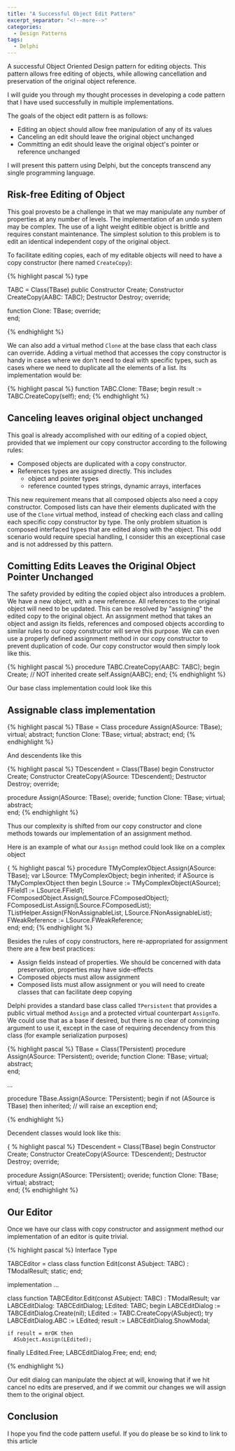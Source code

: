 ```yaml
---
title: "A Successful Object Edit Pattern"
excerpt_separator: "<!--more-->"
categories:
  - Design Patterns
tags:
  - Delphi
---
```

A successful Object Oriented Design pattern for editing objects. This pattern allows free editing of objects, while allowing cancellation and preservation of the original object reference.
<!--more-->

I will guide you through my thought processes in developing a code pattern that I have used successfully in multiple implementations.

The goals of the object edit pattern is as follows: 
* Editing an object should allow free manipulation of any of its values
* Canceling an edit should leave the original object unchanged
* Committing an edit should leave the original object's pointer or reference unchanged

I will present this pattern using Delphi, but the concepts transcend any single programming language.

## Risk-free Editing of Object ##

This goal provesto be a challenge in that we may manipulate any number of properties at any number of levels. The implementation of an undo system may be complex. The use of a light weight editible object is brittle and requires constant maintenance. The simplest solution to this problem is to edit an identical independent copy of the original object. 

To facilitate editing copies, each of my editable objects will need to have a copy constructor (here named `CreateCopy`):

{% highlight pascal %}
type

TABC = Class(TBase)
public
  Constructor Create; 
  Constructor CreateCopy(AABC: TABC); 
  Destructor Destroy; override;
  
  function Clone: TBase; override;  
end;

{% endhighlight %}

We can also add a virtual method `Clone` at the base class that each class can override. Adding a virtual method that accesses the copy constructor is handy in cases where we don't need to deal with specific types, such as cases where we need to duplicate all the elements of a list. Its implementation would be:

{% highlight pascal %}
function TABC.Clone: TBase;
begin
  result := TABC.CreateCopy(self);
end;
{% endhighlight %}


## Canceling leaves original object unchanged ##

This goal is already accomplished with our editing of a copied object, provided that we implement our copy constructor according to the following rules:

* Composed objects are duplicated with a copy constructor. 
* References types are assigned directly. This includes
  * object and pointer types
  * reference counted types strings, dynamic arrays, interfaces

This new requirement means that all composed objects also need a copy constructor. Composed lists can have their elements duplicated with the use of the `Clone` virtual method, instead of checking each class and calling each specific copy constructor by type. The only problem situation is composed interfaced types that are edited along with the object. This odd scenario would require special handling, I consider this an exceptional case and is not addressed by this pattern. 

## Comitting Edits Leaves the Original Object Pointer Unchanged ##
  
The safety provided by editing the copied object also introduces a problem. We have a new object, with a new reference. All references to the original object will need to be updated. This can be resolved by "assigning" the edited copy to the original object. An assignment method that takes an object and assign its fields, references and composed objects according to similar rules to our copy constructor will serve this purpose. We can even use a properly defined assignment method in our copy constructor to prevent duplication of code. Our copy constructor would then simply look like this.

{% highlight pascal %}
procedure TABC.CreateCopy(AABC: TABC); 
begin
  Create; // NOT inherited create
  self.Assign(AABC);
end;
{% endhighlight %}

Our base class implementation could look like this

## Assignable class implementation ##
{% highlight pascal %}
TBase = Class
  procedure Assign(ASource: TBase); virtual; abstract;
  function Clone: TBase; virtual; abstract;
end;
{% endhighlight %}

And descendents like this

{% highlight pascal %}
TDescendent = Class(TBase)
begin
  Constructor Create; 
  Constructor CreateCopy(ASource: TDescendent);
  Destructor Destroy; override;

  procedure Assign(ASource: TBase); overide;
  function Clone: TBase; virtual; abstract;  
end;
{% endhighlight %}

Thus our complexity is shifted from our copy constructor and clone methods towards our implementation of an assignment method.

Here is an example of what our `Assign` method could look like on a complex object

{ % highlight pascal %}
procedure TMyComplexObject.Assign(ASource: TBase);
var
 LSource: TMyComplexObject;
begin
  inherited;
  if ASource is TMyComplexObject then
  begin
    LSource := TMyComplexObject(ASource);
    FField1 := LSource.FField1;
    FComposedObject.Assign(LSource.FComposedObject);
    FComposedList.Assign(LSource.FComposedList);
    TListHelper.Assign(FNonAssignableList, LSource.FNonAssignableList); 
    FWeakReference := LSource.FWeakReference;  
  end; 
end;
{% endhighlight %}

Besides the rules of copy constructors, here re-appropriated for assignment there are a few best practices:
* Assign fields instead of properties. We should be concerned with data preservation, properties may have side-effects
* Composed objects must allow assignment
* Composed lists must allow assignment or you will need to create classes that can facilitate deep copying


Delphi provides a standard base class called `TPersistent` that provides a public virtual method `Assign` and a protected virtual counterpart `AssignTo`.  We could use that as a base if desired, but there is no clear of convincing argument to use it, except in the case of requiring decendency from this class (for example serialization purposes)

{% highlight pascal %}
TBase = Class(TPersistent)
  procedure Assign(ASource: TPersistent);  overide;
  function Clone: TBase; virtual; abstract;  
end;

...

procedure TBase.Assign(ASource: TPersistent);
begin
  if not (ASource is TBase) then
    inherited; // will raise an exception 
end;

{% endhighlight %}

Decendent classes would look like this:

{ % highlight pascal %}
TDescendent = Class(TBase)
begin
  Constructor Create; 
  Constructor CreateCopy(ASource: TDescendent);
  Destructor Destroy; override;

  procedure Assign(ASource: TPersistent);  overide;
  function Clone: TBase; virtual; abstract;  
end;
{% endhighlight %}

## Our Editor ##

Once we have our class with copy constructor and assignment method our implementation of an editor is quite trivial.

{% highlight pascal %}
Interface
Type

TABCEditor = class
  class function Edit(const ASubject: TABC) : TModalResult; static;
end;


implementation
...

class function TABCEditor.Edit(const ASubject: TABC) : TModalResult;
var
  LABCEditDialog: TABCEditDialog;
  LEdited: TABC;
begin 
  LABCEditDialog := TABCEditDialog.Create(nil);
  LEdited := TABC.CreateCopy(ASubject);
  try
    LABCEditDialog.ABC := LEdited;
    result := LABCEditDialog.ShowModal;
  
    if result = mrOK then
      ASubject.Assign(LEdited);
  
  finally
    LEdited.Free;
    LABCEditDialog.Free;
  end;
end;

{% endhighlight %}

Our edit dialog can manipulate the object at will, knowing that if we hit cancel no edits are preserved, and if we commit our changes we will assign them to the original object.

## Conclusion ##

I hope you find the code pattern useful. If you do please be so kind to link to this article

